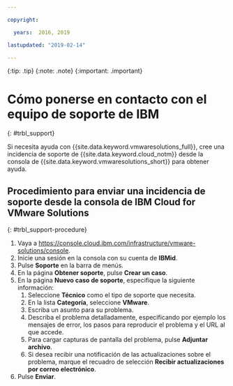 ```yaml
---

copyright:

  years:  2016, 2019

lastupdated: "2019-02-14"

---
```


{:tip: .tip}
{:note: .note}
{:important: .important}

# Cómo ponerse en contacto con el equipo de soporte de IBM
{: #trbl_support}

Si necesita ayuda con {{site.data.keyword.vmwaresolutions_full}}, cree una incidencia de soporte de {{site.data.keyword.cloud_notm}} desde la consola de {{site.data.keyword.vmwaresolutions_short}} para obtener ayuda.

## Procedimiento para enviar una incidencia de soporte desde la consola de IBM Cloud for VMware Solutions
{: #trbl_support-procedure}

1. Vaya a https://console.cloud.ibm.com/infrastructure/vmware-solutions/console.
2. Inicie una sesión en la consola con su cuenta de **IBMid**.
3. Pulse **Soporte** en la barra de menús.
4. En la página **Obtener soporte**, pulse **Crear un caso**.
5. En la página **Nuevo caso de soporte**, especifique la siguiente información:
   1. Seleccione **Técnico** como el tipo de soporte que necesita.   
   2. En la lista **Categoría**, seleccione **VMware**.  
   3. Escriba un asunto para su problema.
   4. Describa el problema detalladamente, especificando por ejemplo los mensajes de error, los pasos para reproducir el problema y el URL al que accede.
   5. Para cargar capturas de pantalla del problema, pulse **Adjuntar archivo**.
   6. Si desea recibir una notificación de las actualizaciones sobre el problema, marque el recuadro de selección **Recibir actualizaciones por correo electrónico**.
6. Pulse **Enviar**.
